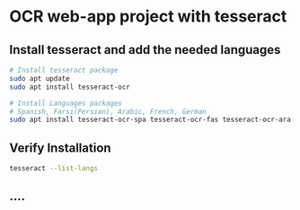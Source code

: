 # OCR web-app project with tesseract

## Install tesseract and add the needed languages
```bash
# Install tesseract package
sudo apt update
sudo apt install tesseract-ocr

# Install Languages packages
# Spanish, Farsi(Persian), Arabic, French, German
sudo apt install tesseract-ocr-spa tesseract-ocr-fas tesseract-ocr-ara tesseract-ocr-fra tesseract-ocr-deu
```
## Verify Installation
```bash
tesseract --list-langs
```

## ....
